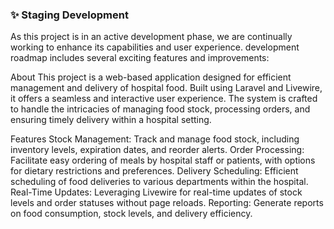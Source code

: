 ### :sparkles: **Staging Development**
As this project is in an active development phase, we are continually working to enhance its capabilities and user experience. development roadmap includes several exciting features and improvements:

About
This project is a web-based application designed for efficient management and delivery of hospital food. Built using Laravel and Livewire, it offers a seamless and interactive user experience. The system is crafted to handle the intricacies of managing food stock, processing orders, and ensuring timely delivery within a hospital setting.

Features
Stock Management: Track and manage food stock, including inventory levels, expiration dates, and reorder alerts.
Order Processing: Facilitate easy ordering of meals by hospital staff or patients, with options for dietary restrictions and preferences.
Delivery Scheduling: Efficient scheduling of food deliveries to various departments within the hospital.
Real-Time Updates: Leveraging Livewire for real-time updates of stock levels and order statuses without page reloads.
Reporting: Generate reports on food consumption, stock levels, and delivery efficiency.
